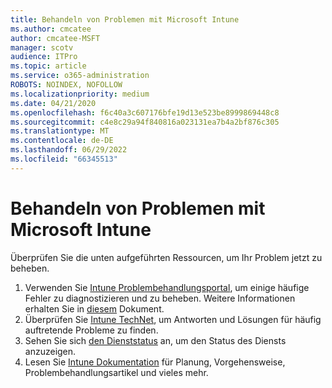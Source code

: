 ```yaml
---
title: Behandeln von Problemen mit Microsoft Intune
ms.author: cmcatee
author: cmcatee-MSFT
manager: scotv
audience: ITPro
ms.topic: article
ms.service: o365-administration
ROBOTS: NOINDEX, NOFOLLOW
ms.localizationpriority: medium
ms.date: 04/21/2020
ms.openlocfilehash: f6c40a3c607176bfe19d13e523be8999869448c8
ms.sourcegitcommit: c4e8c29a94f840816a023131ea7b4a2bf876c305
ms.translationtype: MT
ms.contentlocale: de-DE
ms.lasthandoff: 06/29/2022
ms.locfileid: "66345513"
---
```

# <a name="troubleshoot-issues-with-microsoft-intune"></a>Behandeln von Problemen mit Microsoft Intune

Überprüfen Sie die unten aufgeführten Ressourcen, um Ihr Problem jetzt zu beheben.
  
1. Verwenden Sie [Intune Problembehandlungsportal](https://devicemanagement.microsoft.com/#blade/Microsoft_Intune_DeviceSettings/TroubleshootBlade), um einige häufige Fehler zu diagnostizieren und zu beheben. Weitere Informationen erhalten Sie in [diesem](https://docs.microsoft.com/intune/help-desk-operators) Dokument.  
2. Überprüfen Sie [Intune TechNet](https://social.technet.microsoft.com/forums/home?forum=microsoftintuneprod), um Antworten und Lösungen für häufig auftretende Probleme zu finden.  
3. Sehen Sie sich [den Dienststatus](https://portal.office.com/AdminPortal/Home#/servicehealth) an, um den Status des Diensts anzuzeigen.   
4. Lesen Sie [Intune Dokumentation](https://docs.microsoft.com/intune/) für Planung, Vorgehensweise, Problembehandlungsartikel und vieles mehr. 